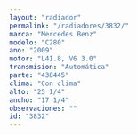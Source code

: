 ```yaml
---
layout: "radiador"
permalink: "/radiadores/3832/"
marca: "Mercedes Benz"
modelo: "C280"
ano: "2009"
motor: "L41.8, V6 3.0"
transmision: "Automática"
parte: "438445"
clima: "Con clima"
alto: "25 1/4"
ancho: "17 1/4"
observaciones: ""
id: "3832"
---
```


